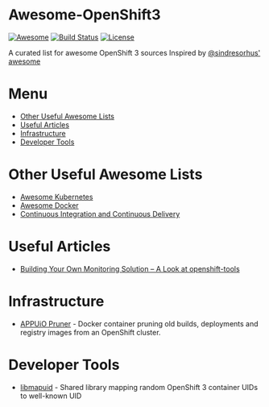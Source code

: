 Awesome-OpenShift3
=======================================================================

[![Awesome](https://cdn.rawgit.com/sindresorhus/awesome/d7305f38d29fed78fa85652e3a63e154dd8e8829/media/badge.svg)](https://github.com/sindresorhus/awesome)
[![Build Status](https://travis-ci.org/oscp/awesome-openshift3.svg?branch=master)](https://travis-ci.org/oscp/awesome-openshift3)
[![License](https://img.shields.io/badge/License-CC%20by%204.0-brightgreen.svg)](http://creativecommons.org/licenses/by/4.0/)

A curated list for awesome OpenShift 3 sources 
Inspired by [@sindresorhus' awesome](https://github.com/sindresorhus/awesome)

Menu
=======================================================================

* [Other Useful Awesome Lists](#awesome-lists)
* [Useful Articles](#useful-articles)
* [Infrastructure](#infrastructure)
* [Developer Tools](#developer-tools)

Other Useful Awesome Lists
=======================================================================

* [Awesome Kubernetes](https://github.com/ramitsurana/awesome-kubernetes)
* [Awesome Docker](https://github.com/veggiemonk/awesome-docker)
* [Continuous Integration and Continuous Delivery](https://github.com/ciandcd/awesome-ciandcd)

Useful Articles
=======================================================================

* [Building Your Own Monitoring Solution – A Look at openshift-tools](https://blog.openshift.com/build-monitoring-solution-look-openshift-tools/)

Infrastructure
=======================================================================

* [APPUiO Pruner](https://github.com/appuio/appuio-pruner) - Docker container pruning old builds, deployments and registry images from an OpenShift cluster.

Developer Tools
=======================================================================

* [libmapuid](https://github.com/appuio/libmapuid) -  Shared library mapping random OpenShift 3 container UIDs to well-known UID 
